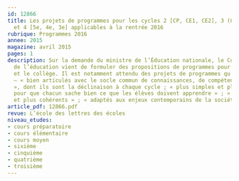 ```yaml
---
id: 12866
title: Les projets de programmes pour les cycles 2 [CP, CE1, CE2], 3 (CM1, CM2,6e]
  et 4 [5e, 4e, 3e] applicables à la rentrée 2016
rubrique: Programmes 2016
annee: 2015
magazine: avril 2015
pages: 1
description: Sur la demande du ministre de l’Éducation nationale, le Conseil supérieur
  de l’éducation vient de formuler des propositions de programmes pour l’école élémentaire
  et le collège. Il est notamment attendu des projets de programmes qu’ils soient
  – « bien articulés avec le socle commun de connaissances, de compétences et de culture
  », dont ils sont la déclinaison à chaque cycle ; « plus simples et plus lisibles
  pour que chacun sache bien ce que les élèves doivent apprendre » ; « plus progressifs
  et plus cohérents » ; « adaptés aux enjeux contemporains de la société »...
article_pdf: 12866.pdf
revue: L’école des lettres des écoles
niveau_etudes:
- cours préparatoire
- cours élémentaire
- cours moyen
- sixième
- cinquième
- quatrième
- troisième
---
```

